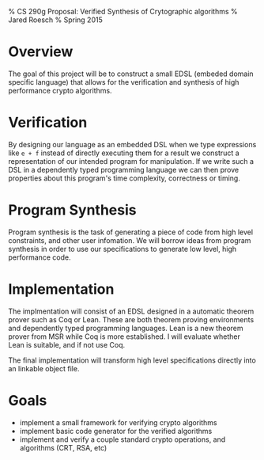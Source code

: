 % CS 290g Proposal: Verified Synthesis of Crytographic algorithms
% Jared Roesch
% Spring 2015

# Overview

The goal of this project will be to construct a small EDSL (embeded
domain specific language) that allows for the verification and synthesis
of high performance crypto algorithms.

# Verification

By designing our language as an embedded DSL when we type
expressions like `e + f` instead of directly executing them for a
result we construct a representation of our intended program for
manipulation. If we write such a DSL in a dependently typed programming
language we can then prove properties about this program's time complexity,
correctness or timing.

# Program Synthesis

Program synthesis is the task of generating a piece of code from high
level constraints, and other user infomation. We will borrow
ideas from program synthesis in order to use our specifications
to generate low level, high performance code.

# Implementation

The implmentation will consist of an EDSL designed in a automatic
theorem prover such as Coq or Lean. These are both theorem proving
environments and dependently typed programming languages. Lean is
a new theorem prover from MSR while Coq is more established. I will
evaluate whether Lean is suitable, and if not use Coq.

The final implementation will transform high level specifications
directly into an linkable object file.

# Goals

- implement a small framework for verifying crypto algorithms
- implement basic code generator for the verified algorithms
- implement and verify a couple standard crypto operations, and
  algorithms (CRT, RSA, etc)

